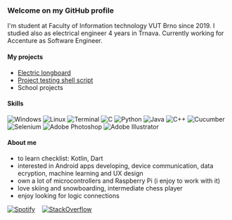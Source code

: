 ### Welcome on my GitHub profile
I'm student at Faculty of Information technology VUT Brno since 2019.
I studied also as electrical engineer 4 years in Trnava.
Currently working for Accenture as Software Engineer.

#### My projects
- [Electric longboard](https://github.com/GargiMan/GlBoard)
- [Project testing shell script](https://github.com/GargiMan/test-script)
- School projects

#### Skills
![Windows](https://i.imgur.com/Zj17ztT.png) ![Linux](https://i.imgur.com/l7rGJYW.png) ![Terminal](https://i.imgur.com/NQcyKd0.png) ![C](https://i.imgur.com/tXWQWRQ.png) ![Python](https://i.imgur.com/cXo53At.png) ![Java](https://i.imgur.com/0JlGI1E.png) ![C++](https://i.imgur.com/R4PS5v6.png) ![Cucumber](https://i.imgur.com/tAMSZ2f.png) ![Selenium](https://i.imgur.com/elnOp7c.png) ![Adobe Photoshop](https://i.imgur.com/yqJ86XW.png) ![Adobe Illustrator](https://i.imgur.com/JcMFPvb.png)

#### About me
- to learn checklist: Kotlin, Dart
- interested in Android apps developing, device communication, data ecryption, machine learning and UX design 
- own a lot of microcontrollers and Raspberry Pi (i enjoy to work with it)
- love skiing and snowboarding, intermediate chess player
- enjoy looking for logic connections 

[![Spotify](https://i.imgur.com/uBPKi5M.png)](https://open.spotify.com/user/11164276680?si=pVyuQP1OS7G6_dUOetpX_g)‏‏‎ ‎ ‏‏‎ ‎  [![StackOverflow](https://i.imgur.com/q3r5gXX.png)](https://stackoverflow.com/users/13996140/gargiman?tab=profile)
